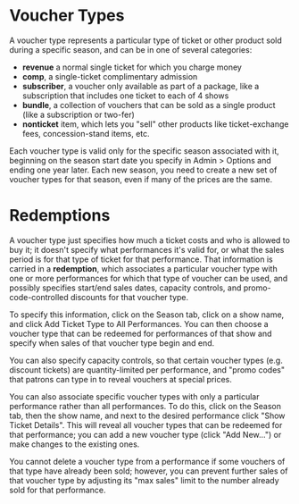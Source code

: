 # Voucher Types

A voucher type represents a particular type of ticket or other product sold during a specific season, and can be in one of several categories:
* **revenue** a normal single ticket for which you charge money
* **comp**, a single-ticket complimentary admission
* **subscriber**, a voucher only available as part of a package, like a subscription that includes one ticket to each of 4 shows
* **bundle**, a collection of  vouchers that can be sold as a single product (like a subscription or two-fer)
* **nonticket** item, which lets you "sell" other products like ticket-exchange fees, concession-stand items, etc.

Each voucher type is valid only for the specific season associated with it, beginning on the season start date you specify in Admin > Options and ending one year later.  Each new season, you need to create a new set of voucher types for that season, even if many of the prices are the same.

# Redemptions

A voucher type just specifies how much a ticket costs and who is allowed to buy it; it doesn't specify what performances it's valid for, or what the sales period is for that type of ticket for that performance. That information is carried in a **redemption**, which associates a particular voucher type with one or more performances for which that type of voucher can be used, and possibly specifies start/end sales dates, capacity controls, and promo-code-controlled discounts for that voucher type.

To specify this information, click on the Season tab, click on a show name, and click Add Ticket Type to All Performances.  You can then choose a voucher type that can be redeemed for performances of that show and specify when sales of that voucher type begin and end.

You can also specify capacity controls, so that certain voucher types (e.g. discount tickets) are quantity-limited per performance, and "promo codes" that patrons can type in to reveal vouchers at special prices.

You can also associate specific voucher types with only a particular performance rather than all performances.  To do this, click on the Season tab, then the show name, and next to the desired performance click "Show Ticket Details".  This will reveal all voucher types that can be redeemed for that performance; you can add a new voucher type (click "Add New...") or make changes to the existing ones.  

You cannot delete a voucher type from a performance if some vouchers of that type have already been sold; however, you can prevent further sales of that voucher type by adjusting its "max sales" limit to the number already sold for that performance.